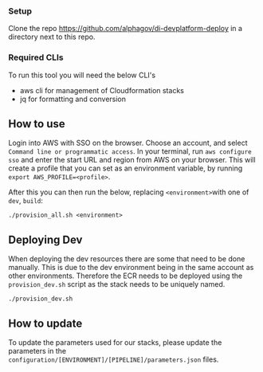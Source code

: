 ### Setup

Clone the repo https://github.com/alphagov/di-devplatform-deploy in a directory next to this repo.

### Required CLIs

To run this tool you will need the below CLI's

* aws cli for management of Cloudformation stacks
* jq for formatting and conversion

## How to use

Login into AWS with SSO on the browser. Choose an account, and select `Command line or programmatic access`. In your
terminal, run `aws configure sso` and enter the start URL and region from AWS on your browser. This will create a
profile that you can set as an environment variable, by running `export AWS_PROFILE=<profile>`.

After this you can then run the below, replacing `<environment>`with one
of `dev`, `build`:

```shell
./provision_all.sh <environment>
```

## Deploying Dev

When deploying the dev resources there are some that need to be done manually. This is due to the dev environment being in
the same account as other environments. Therefore the ECR needs to be deployed using the `provision_dev.sh` script as the stack needs to be uniquely named.

```shell
./provision_dev.sh
```

## How to update

To update the parameters used for our stacks, please update the parameters in
the `configuration/[ENVIRONMENT]/[PIPELINE]/parameters.json` files.
